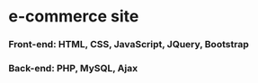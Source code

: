 # e-commerce site 
### Front-end: HTML, CSS, JavaScript, JQuery, Bootstrap
### Back-end: PHP, MySQL, Ajax
